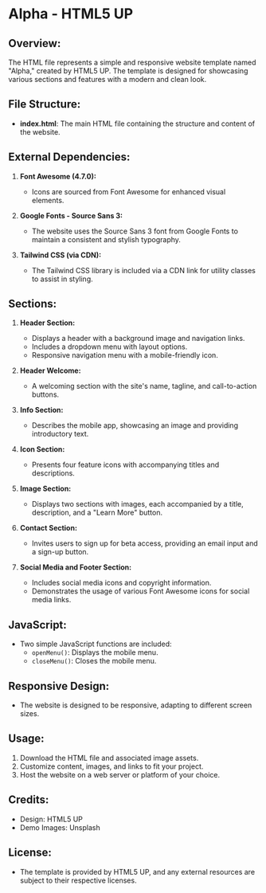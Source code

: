 # Alpha - HTML5 UP 

## Overview:

The HTML file represents a simple and responsive website template named "Alpha," created by HTML5 UP. The template is designed for 
showcasing various sections and features with a modern and clean look.

## File Structure:

- **index.html**: The main HTML file containing the structure and content of the website.

## External Dependencies:

1. **Font Awesome (4.7.0):**
   - Icons are sourced from Font Awesome for enhanced visual elements.

2. **Google Fonts - Source Sans 3:**
   - The website uses the Source Sans 3 font from Google Fonts to maintain a consistent and stylish typography.

3. **Tailwind CSS (via CDN):**
   - The Tailwind CSS library is included via a CDN link for utility classes to assist in styling.

## Sections:

1. **Header Section:**
   - Displays a header with a background image and navigation links.
   - Includes a dropdown menu with layout options.
   - Responsive navigation menu with a mobile-friendly icon.

2. **Header Welcome:**
   - A welcoming section with the site's name, tagline, and call-to-action buttons.

3. **Info Section:**
   - Describes the mobile app, showcasing an image and providing introductory text.

4. **Icon Section:**
   - Presents four feature icons with accompanying titles and descriptions.

5. **Image Section:**
   - Displays two sections with images, each accompanied by a title, description, and a "Learn More" button.

6. **Contact Section:**
   - Invites users to sign up for beta access, providing an email input and a sign-up button.

7. **Social Media and Footer Section:**
   - Includes social media icons and copyright information.
   - Demonstrates the usage of various Font Awesome icons for social media links.

## JavaScript:

- Two simple JavaScript functions are included:
  - `openMenu()`: Displays the mobile menu.
  - `closeMenu()`: Closes the mobile menu.

## Responsive Design:

- The website is designed to be responsive, adapting to different screen sizes.

## Usage:

1. Download the HTML file and associated image assets.
2. Customize content, images, and links to fit your project.
3. Host the website on a web server or platform of your choice.

## Credits:

- Design: HTML5 UP
- Demo Images: Unsplash

## License:

- The template is provided by HTML5 UP, and any external resources are subject to their respective licenses.

